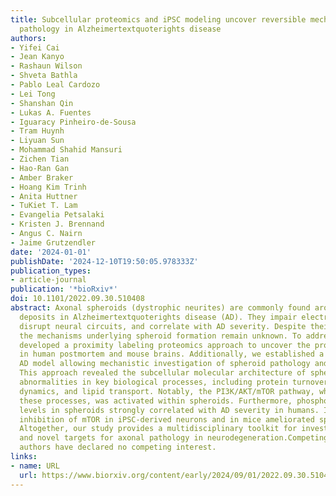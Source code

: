 ```yaml
---
title: Subcellular proteomics and iPSC modeling uncover reversible mechanisms of axonal
  pathology in Alzheimertextquoterights disease
authors:
- Yifei Cai
- Jean Kanyo
- Rashaun Wilson
- Shveta Bathla
- Pablo Leal Cardozo
- Lei Tong
- Shanshan Qin
- Lukas A. Fuentes
- Iguaracy Pinheiro-de-Sousa
- Tram Huynh
- Liyuan Sun
- Mohammad Shahid Mansuri
- Zichen Tian
- Hao-Ran Gan
- Amber Braker
- Hoang Kim Trinh
- Anita Huttner
- TuKiet T. Lam
- Evangelia Petsalaki
- Kristen J. Brennand
- Angus C. Nairn
- Jaime Grutzendler
date: '2024-01-01'
publishDate: '2024-12-10T19:50:05.978333Z'
publication_types:
- article-journal
publication: '*bioRxiv*'
doi: 10.1101/2022.09.30.510408
abstract: Axonal spheroids (dystrophic neurites) are commonly found around amyloid
  deposits in Alzheimertextquoterights disease (AD). They impair electrical conduction,
  disrupt neural circuits, and correlate with AD severity. Despite their significance,
  the mechanisms underlying spheroid formation remain unknown. To address this, we
  developed a proximity labeling proteomics approach to uncover the proteome of spheroids
  in human postmortem and mouse brains. Additionally, we established a human iPSC-derived
  AD model allowing mechanistic investigation of spheroid pathology and optical electrophysiology.
  This approach revealed the subcellular molecular architecture of spheroids and identified
  abnormalities in key biological processes, including protein turnover, cytoskeleton
  dynamics, and lipid transport. Notably, the PI3K/AKT/mTOR pathway, which regulates
  these processes, was activated within spheroids. Furthermore, phosphorylated mTOR
  levels in spheroids strongly correlated with AD severity in humans. Importantly,
  inhibition of mTOR in iPSC-derived neurons and in mice ameliorated spheroid pathology.
  Altogether, our study provides a multidisciplinary toolkit for investigating mechanisms
  and novel targets for axonal pathology in neurodegeneration.Competing Interest StatementThe
  authors have declared no competing interest.
links:
- name: URL
  url: https://www.biorxiv.org/content/early/2024/09/01/2022.09.30.510408
---
```

